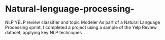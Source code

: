 # Natural-lenguage-processing-
NLP YELP review classifier and topic Modeler As part of a Natural Language Processing sprint, I completed a project using a sample of the Yelp Review dataset, applying key NLP techniques
